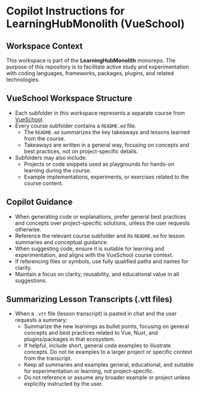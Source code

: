# Copilot Instructions for LearningHubMonolith (VueSchool)

## Workspace Context

This workspace is part of the **LearningHubMonolith** monorepo. The purpose of this repository is to facilitate active study and experimentation with coding languages, frameworks, packages, plugins, and related technologies.

## VueSchool Workspace Structure

- Each subfolder in this workspace represents a separate course from [VueSchool](https://vueschool.io/).
- Every course subfolder contains a `README.md` file.
  - The `README.md` summarizes the key takeaways and lessons learned from the course.
  - Takeaways are written in a general way, focusing on concepts and best practices, not on project-specific details.
- Subfolders may also include:
  - Projects or code snippets used as playgrounds for hands-on learning during the course.
  - Example implementations, experiments, or exercises related to the course content.

## Copilot Guidance

- When generating code or explanations, prefer general best practices and concepts over project-specific solutions, unless the user requests otherwise.
- Reference the relevant course subfolder and its `README.md` for lesson summaries and conceptual guidance.
- When suggesting code, ensure it is suitable for learning and experimentation, and aligns with the VueSchool course context.
- If referencing files or symbols, use fully qualified paths and names for clarity.
- Maintain a focus on clarity, reusability, and educational value in all suggestions.

## Summarizing Lesson Transcripts (.vtt files)

- When a `.vtt` file (lesson transcript) is pasted in chat and the user requests a summary:
  - Summarize the new learnings as bullet points, focusing on general concepts and best practices related to Vue, Nuxt, and plugins/packages in that ecosystem.
  - If helpful, include short, general code examples to illustrate concepts. Do not tie examples to a larger project or specific context from the transcript.
  - Keep all summaries and examples general, educational, and suitable for experimentation or learning, not project-specific.
  - Do not reference or assume any broader example or project unless explicitly instructed by the user.
